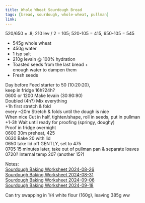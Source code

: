 ```yaml
---
title: Whole Wheat Sourdough Bread
tags: [bread, sourdough, whole-wheat, pullman]
link: 
---
```

520/650 \= .8; 210 lev / 2 \= 105; 520-105 \= 415, 650-105 \= 545

* 545g whole wheat  
* 450g water  
* 1 tsp salt  
* 210g levain @ 100% hydration  
* Toasted seeds from the last bread \+  
  	enough water to dampen them   
* Fresh seeds

Day before	Feed starter to 50 (10:20:20),   
			keep in fridge 16h?24h?  
0600 or 1200	Make levain (30:90:90)  
Doubled (4h?)	Mix everything  
\+1h		first stretch & fold  
every \~20m	Stretch & folds until the dough is nice  
When nice	Cut in half, tighten/shape, roll in seeds, put in pullman  
\+1-3h		Wait until ready for proofing (springy, doughy)  
	Proof in fridge overnight  
0600		30m preheat, 425  
0630		Bake 20 with lid  
0650		take lid off GENTLY, set to 475  
0705		15 minutes later, take out of pullman pan & separate loaves  
0720?		Internal temp 207 (another 15?)

Notes:  
[Sourdough Baking Worksheet 2024-08-26](https://docs.google.com/document/d/1Wake7MkUkYQouqALYdY_MA9mG-n3BoH-Wd1gZu0-LXo/edit)  
[Sourdough Baking Worksheet 2024-08-31](https://docs.google.com/document/d/1mFw7wR1yxPDoVoXU4qRgbH4BRnyALKC_w-_5b6w8wAc/edit)  
[Sourdough Baking Worksheet 2024-09-06](https://docs.google.com/document/d/1t2MeRyD6LHo9VOI-68qZ2YykLNEHPhdqTUtNEW_aUjA/edit)  
[Sourdough Baking Worksheet 2024-09-18](https://docs.google.com/document/d/1SVe21uZ4d-Yl_8PNx79JwPTey1loYu8hj6hoi-iQXNQ/edit)

Can try swapping in 1/4 white flour (160g), leaving 385g ww
